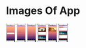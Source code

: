 # Images Of App

<img src = "app/WriteYourThoughtImages/WelcomeScreen.png" height = "50" >

<img src = "app/WriteYourThoughtImages/LoginScreen.png" height = "50" >

<img src = "app/WriteYourThoughtImages/CreateANewAccountScreen.png" height = "50" >

<img src = "app/WriteYourThoughtImages/AllPostScreen.png" height = "50" >

<img src = "app/WriteYourThoughtImages/CreateANewPostScreen.png" height = "50" >

<img src = "app/WriteYourThoughtImages/SignoutOptionMenuIcon.png" height = "50" >

